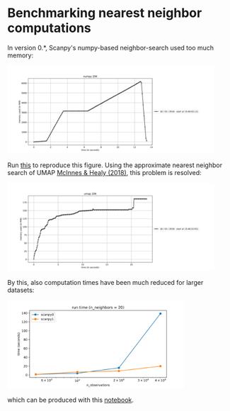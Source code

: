 # Benchmarking nearest neighbor computations

In version 0.*, Scanpy's numpy-based neighbor-search used too much memory:

<img src="figures/mem-numpy_20K.svg" height=200>

Run [this](memory_over_time.py) to reproduce this figure. Using the approximate nearest neighbor search of UMAP [McInnes & Healy (2018)](https://arxiv.org/abs/1802.03426), this problem is resolved:

<img src="figures/mem-umap_20K.svg" height=200>

By this, also computation times have been much reduced for larger datasets:

<img src="figures/time-n_neighbors20.svg" height=200>

which can be produced with this [notebook](neighbors.ipynb).